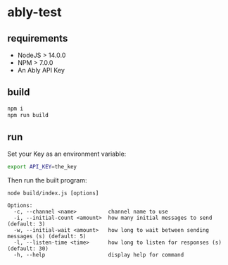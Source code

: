 # ably-test

## requirements

-   NodeJS > 14.0.0
-   NPM > 7.0.0
-   An Ably API Key

## build

```sh
npm i
npm run build
```

## run

Set your Key as an environment variable:

```sh
export API_KEY=the_key
```

Then run the built program:

```text
node build/index.js [options]

Options:
  -c, --channel <name>          channel name to use
  -i, --initial-count <amount>  how many initial messages to send (default: 3)
  -w, --initial-wait <amount>   how long to wait between sending messages (s) (default: 5)
  -l, --listen-time <time>      how long to listen for responses (s) (default: 30)
  -h, --help                    display help for command
```
